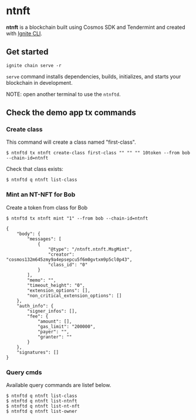 # ntnft
**ntnft** is a blockchain built using Cosmos SDK and Tendermint and created with [Ignite CLI](https://ignite.com/cli).

## Get started

```
ignite chain serve -r
```

`serve` command installs dependencies, builds, initializes, and starts your blockchain in development.

NOTE: open another terminal to use the `ntnftd`.

## Check the demo app tx commands
### Create class

This command will create a class named "first-class".

`$ ntnftd tx ntnft create-class first-class "" "" "" 10token --from bob --chain-id=ntnft`

Check that class exists:

`$ ntnftd q ntnft list-class`


### Mint an NT-NFT for Bob
Create a token from class for Bob
```
$ ntnftd tx ntnft mint "1" --from bob --chain-id=ntnft

{
	"body": {
		"messages": [
			{
				"@type": "/ntnft.ntnft.MsgMint",
				"creator": "cosmos132m645zmy9a4epsepcu5f6m0gvtxm9p5cl0p43",
				"class_id": "0"
			}
		],
		"memo": "",
		"timeout_height": "0",
		"extension_options": [],
		"non_critical_extension_options": []
	},
	"auth_info": {
		"signer_infos": [],
		"fee": {
			"amount": [],
			"gas_limit": "200000",
			"payer": "",
			"granter": ""
		}
	},
	"signatures": []
}
```

### Query cmds
Available query commands are listef below.

```
$ ntnftd q ntnft list-class
$ ntnftd q ntnft list-ntnft
$ ntnftd q ntnft list-nt-nft
$ ntnftd q ntnft list-owner
```
